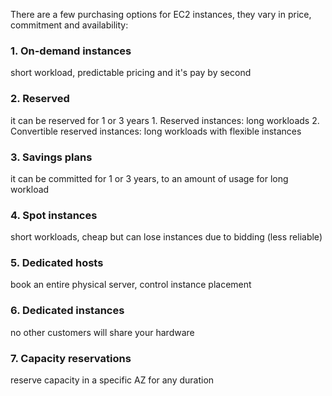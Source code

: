 There are a few purchasing options for EC2 instances, they vary in price, commitment and availability:

### 1. **On-demand instances**
short workload, predictable pricing and it's pay by second

### 2. **Reserved**
it can be reserved for 1 or 3 years
	1. Reserved instances: long workloads
	2. Convertible reserved instances: long workloads with flexible instances

### 3. **Savings plans**
it can be committed for 1 or 3 years, to an amount of usage for long workload

### 4. **Spot instances**
short workloads, cheap but can lose instances due to bidding (less reliable)

### 5. **Dedicated hosts**
book an entire physical server, control instance placement

### 6. **Dedicated instances**
no other customers will share your hardware

### 7. **Capacity reservations**
reserve capacity in a specific AZ for any duration
